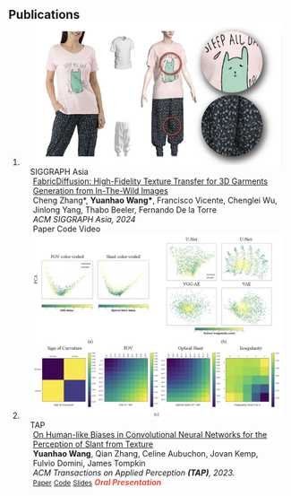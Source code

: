 <h2 id="publications" style="margin: 2px 0px -15px;">Publications</h2>

<div class="publications">
<ol class="bibliography">

<li>
<div class="pub-row">

  <div class="col-sm-3 abbr" style="position: relative;padding-right: 15px;padding-left: 15px;">
    <img src="../assets/img/fabric-diffusion.png" class="teaser img-fluid z-depth-1">
    <abbr class="badge">SIGGRAPH Asia</abbr>
  </div>

  <div class="col-sm-9" style="position: relative;padding-right: 15px;padding-left: 20px;">
    <div class="title"><a href="https://humansensinglab.github.io/fabric-diffusion/">FabricDiffusion: High-Fidelity Texture Transfer for 3D Garments Generation from In-The-Wild Images</a></div>
    <div class="author">Cheng Zhang*, <strong>Yuanhao Wang*</strong>, Francisco Vicente, Chenglei Wu, Jinlong Yang, Thabo Beeler, Fernando De la Torre</div>
    <div class="periodical"><em>ACM SIGGRAPH Asia, 2024</em></div>
    <div class="links">
      <!-- <a href="https://dl.acm.org/doi/full/10.1145/3613451" class="btn btn-sm z-depth-0" role="button" target="_blank" style="font-size:12px;"> -->
      Paper
      <!-- </a> -->
      <!-- <a href="https://github.com/brownvc/Slant-CNN-Biases" class="btn btn-sm z-depth-0" role="button" target="_blank" style="font-size:12px;"> -->
      Code
      <!-- </a> -->
      <!-- <a href="https://shorturl.at/frvKU" class="btn btn-sm z-depth-0" role="button" target="_blank" style="font-size:12px;"> -->
      Video
      <!-- </a> -->
      <!-- <strong><i style="color:#e74d3c">Oral Presentation</i></strong> -->
    </div>
  </div>
</div>
</li>

<li>
<div class="pub-row">

  <div class="col-sm-3 abbr" style="position: relative;padding-right: 15px;padding-left: 15px;">
    <img src="../assets/img/tap2023.png" class="teaser img-fluid z-depth-1">
    <abbr class="badge">TAP</abbr>
  </div>

  <div class="col-sm-9" style="position: relative;padding-right: 15px;padding-left: 20px;">
    <div class="title"><a href="https://dl.acm.org/doi/abs/10.1145/3613451">On Human-like Biases in Convolutional Neural Networks for the Perception of Slant from Texture</a></div>
    <div class="author"><strong>Yuanhao Wang</strong>, Qian Zhang, Celine Aubuchon, Jovan Kemp, Fulvio Domini, James Tompkin</div>
    <div class="periodical"><em>ACM Transactions on Applied Perception <strong>(TAP)</strong>, 2023.</em></div>
    <div class="links">
      <a href="https://dl.acm.org/doi/full/10.1145/3613451" class="btn btn-sm z-depth-0" role="button" target="_blank" style="font-size:12px;">Paper</a>
      <a href="https://github.com/brownvc/Slant-CNN-Biases" class="btn btn-sm z-depth-0" role="button" target="_blank" style="font-size:12px;">Code</a>
      <a href="https://shorturl.at/frvKU" class="btn btn-sm z-depth-0" role="button" target="_blank" style="font-size:12px;">Slides</a>
      <strong><i style="color:#e74d3c">Oral Presentation</i></strong>
    </div>
  </div>
</div>
</li>
  
<br>

</ol>
</div>
